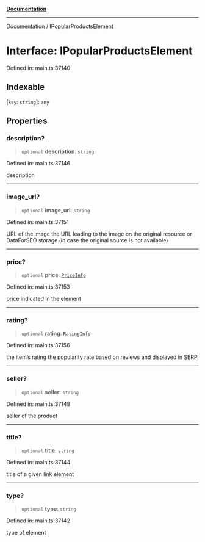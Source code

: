 [**Documentation**](../README.md)

***

[Documentation](../README.md) / IPopularProductsElement

# Interface: IPopularProductsElement

Defined in: main.ts:37140

## Indexable

\[`key`: `string`\]: `any`

## Properties

### description?

> `optional` **description**: `string`

Defined in: main.ts:37146

description

***

### image\_url?

> `optional` **image\_url**: `string`

Defined in: main.ts:37151

URL of the image
the URL leading to the image on the original resource or DataForSEO storage (in case the original source is not available)

***

### price?

> `optional` **price**: [`PriceInfo`](../classes/PriceInfo.md)

Defined in: main.ts:37153

price indicated in the element

***

### rating?

> `optional` **rating**: [`RatingInfo`](../classes/RatingInfo.md)

Defined in: main.ts:37156

the item’s rating 
the popularity rate based on reviews and displayed in SERP

***

### seller?

> `optional` **seller**: `string`

Defined in: main.ts:37148

seller of the product

***

### title?

> `optional` **title**: `string`

Defined in: main.ts:37144

title of a given link element

***

### type?

> `optional` **type**: `string`

Defined in: main.ts:37142

type of element
